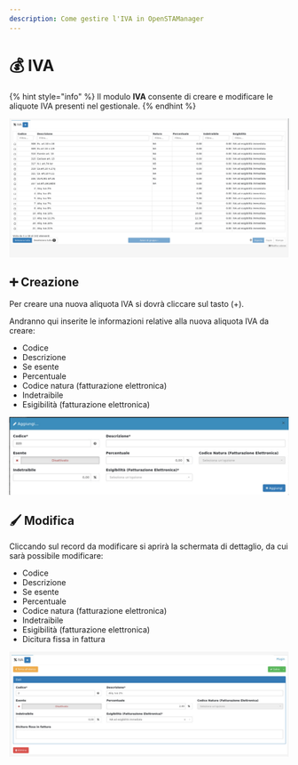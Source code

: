 ```yaml
---
description: Come gestire l'IVA in OpenSTAManager
---
```


# 💰 IVA

{% hint style="info" %}
Il modulo **IVA** consente di creare e modificare le aliquote IVA presenti nel gestionale.
{% endhint %}

![](<../../../../.gitbook/assets/image (588).png>)

## ➕ Creazione

Per creare una nuova aliquota IVA si dovrà cliccare sul tasto (+).

Andranno qui inserite le informazioni relative alla nuova aliquota IVA da creare:

* Codice
* Descrizione
* Se esente
* Percentuale
* Codice natura (fatturazione elettronica)
* Indetraibile
* Esigibilità (fatturazione elettronica)

![](<../../../../.gitbook/assets/image (637).png>)

## 🖌️ Modifica

Cliccando sul record da modificare si aprirà la schermata di dettaglio, da cui sarà possibile modificare:

* Codice
* Descrizione
* Se esente
* Percentuale
* Codice natura (fatturazione elettronica)
* Indetraibile
* Esigibilità (fatturazione elettronica)
* Dicitura fissa in fattura

![](<../../../../.gitbook/assets/image (212).png>)
